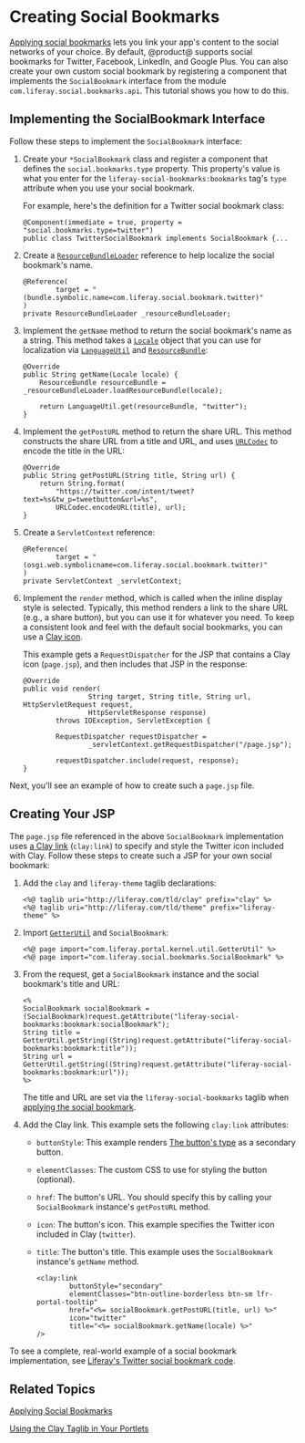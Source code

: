 # Creating Social Bookmarks [](id=creating-social-bookmarks)

[Applying social bookmarks](/develop/tutorials/-/knowledge_base/7-1/applying-social-bookmarks) 
lets you link your app's content to the social networks of your choice. By 
default, @product@ supports social bookmarks for Twitter, Facebook, LinkedIn, 
and Google Plus. You can also create your own custom social bookmark by 
registering a component that implements the `SocialBookmark` interface from the 
module `com.liferay.social.bookmarks.api`. This tutorial shows you how to do 
this. 

## Implementing the SocialBookmark Interface [](id=implementing-the-socialbookmark-interface)

Follow these steps to implement the `SocialBookmark` interface: 

1.  Create your `*SocialBookmark` class and register a component that defines 
    the `social.bookmarks.type` property. This property's value is what you 
    enter for the `liferay-social-bookmarks:bookmarks` tag's `type` attribute 
    when you use your social bookmark. 

    For example, here's the definition for a Twitter social bookmark class: 

        @Component(immediate = true, property = "social.bookmarks.type=twitter")
        public class TwitterSocialBookmark implements SocialBookmark {...

2.  Create a 
    [`ResourceBundleLoader`](@platform-ref@/7.1-latest/javadocs/portal-kernel/com/liferay/portal/kernel/util/ResourceBundleLoader.html) 
    reference to help localize the social bookmark's name. 

        @Reference(
                target = "(bundle.symbolic.name=com.liferay.social.bookmark.twitter)"
        )
        private ResourceBundleLoader _resourceBundleLoader;

3.  Implement the `getName` method to return the social bookmark's name as a 
    string. This method takes a 
    [`Locale`](https://docs.oracle.com/javase/8/docs/api/java/util/Locale.html) 
    object that you can use for localization via 
    [`LanguageUtil`](@platform-ref@/7.1-latest/javadocs/portal-kernel/com/liferay/portal/kernel/language/LanguageUtil.html) 
    and 
    [`ResourceBundle`](https://docs.oracle.com/javase/8/docs/api/java/util/ResourceBundle.html): 

        @Override
        public String getName(Locale locale) {
            ResourceBundle resourceBundle = _resourceBundleLoader.loadResourceBundle(locale);

            return LanguageUtil.get(resourceBundle, "twitter");
        }

4.  Implement the `getPostURL` method to return the share URL. This method 
    constructs the share URL from a title and URL, and uses 
    [`URLCodec`](@platform-ref@/7.1-latest/javadocs/portal-kernel/com/liferay/portal/kernel/util/URLCodec.html) 
    to encode the title in the URL: 

        @Override
        public String getPostURL(String title, String url) {
            return String.format(
                "https://twitter.com/intent/tweet?text=%s&tw_p=tweetbutton&url=%s", 
                URLCodec.encodeURL(title), url);
        }

5.  Create a `ServletContext` reference: 

        @Reference(
                target = "(osgi.web.symbolicname=com.liferay.social.bookmark.twitter)"
        )
        private ServletContext _servletContext;

6.  Implement the `render` method, which is called when the inline
    display style is selected. Typically, this method renders a link to the
    share URL (e.g., a share button), but you can use it for whatever you need.
    To keep a consistent look and feel with the default social bookmarks, you
    can use a [Clay icon](/develop/tutorials/-/knowledge_base/7-1/clay-icons). 

    This example gets a `RequestDispatcher` for the JSP that contains a Clay 
    icon (`page.jsp`), and then includes that JSP in the response: 

        @Override
        public void render(
                        String target, String title, String url, HttpServletRequest request,
                        HttpServletResponse response)
                throws IOException, ServletException {

                RequestDispatcher requestDispatcher =
                        _servletContext.getRequestDispatcher("/page.jsp");

                requestDispatcher.include(request, response);
        }

Next, you'll see an example of how to create such a `page.jsp` file.

## Creating Your JSP [](id=creating-your-jsp)

The `page.jsp` file referenced in the above `SocialBookmark` implementation uses 
[a Clay link](/develop/tutorials/-/knowledge_base/7-1/clay-labels-and-links) 
(`clay:link`) to specify and style the Twitter icon included with Clay. Follow 
these steps to create such a JSP for your own social bookmark:

1.  Add the `clay` and `liferay-theme` taglib declarations: 

        <%@ taglib uri="http://liferay.com/tld/clay" prefix="clay" %>
        <%@ taglib uri="http://liferay.com/tld/theme" prefix="liferay-theme" %>

2.  Import 
    [`GetterUtil`](@platform-ref@/7.1-latest/javadocs/portal-kernel/com/liferay/portal/kernel/util/GetterUtil.html) 
    and 
    `SocialBookmark`: 

        <%@ page import="com.liferay.portal.kernel.util.GetterUtil" %>
        <%@ page import="com.liferay.social.bookmarks.SocialBookmark" %>

3.  From the request, get a `SocialBookmark` instance and the social bookmark's 
    title and URL: 

        <%
        SocialBookmark socialBookmark = (SocialBookmark)request.getAttribute("liferay-social-bookmarks:bookmark:socialBookmark");
        String title = GetterUtil.getString((String)request.getAttribute("liferay-social-bookmarks:bookmark:title"));
        String url = GetterUtil.getString((String)request.getAttribute("liferay-social-bookmarks:bookmark:url"));
        %>

    The title and URL are set via the `liferay-social-bookmarks` 
    taglib when 
    [applying the social bookmark](/develop/tutorials/-/knowledge_base/7-1/applying-social-bookmarks).

4.  Add the Clay link. This example sets the following `clay:link` attributes: 

    -   `buttonStyle`: This example renders 
        [The button's type](/develop/tutorials/-/knowledge_base/7-1/clay-buttons#types)
        as a secondary button.
    -   `elementClasses`: The custom CSS to use for styling the button (optional).
    -   `href`: The button's URL. You should specify this by calling your 
        `SocialBookmark` instance's `getPostURL` method. 
    -   `icon`: The button's icon. This example specifies the Twitter icon 
        included in Clay (`twitter`). 
    -   `title`: The button's title. This example uses the `SocialBookmark` 
        instance's `getName` method. 

            <clay:link
                    buttonStyle="secondary"
                    elementClasses="btn-outline-borderless btn-sm lfr-portal-tooltip"
                    href="<%= socialBookmark.getPostURL(title, url) %>"
                    icon="twitter"
                    title="<%= socialBookmark.getName(locale) %>"
            />

To see a complete, real-world example of a social bookmark implementation, see 
[Liferay's Twitter social bookmark code](https://github.com/liferay/liferay-portal/tree/7.1.x/modules/apps/social/social-bookmark-twitter). 

## Related Topics [](id=related-topics)

[Applying Social Bookmarks](/develop/tutorials/-/knowledge_base/7-1/applying-social-bookmarks)

[Using the Clay Taglib in Your Portlets](/develop/tutorials/-/knowledge_base/7-1/using-the-clay-taglib-in-your-portlets)
